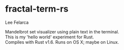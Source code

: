# fractal-term-rs
Lee Felarca

Mandelbrot set visualizer using plain text in the terminal.  
This is my 'hello world' experiment for Rust.  
Compiles with Rust v1.6. Runs on OS X; maybe on Linux.
